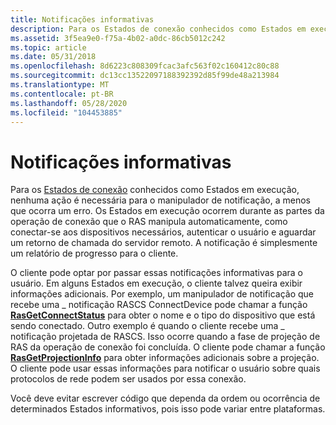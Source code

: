 ```yaml
---
title: Notificações informativas
description: Para os Estados de conexão conhecidos como Estados em execução, nenhuma ação é necessária para o manipulador de notificação, a menos que ocorra um erro.
ms.assetid: 3f5ea9e0-f75a-4b02-a0dc-86cb5012c242
ms.topic: article
ms.date: 05/31/2018
ms.openlocfilehash: 8d6223c808309fcac3afc563f02c160412c80c88
ms.sourcegitcommit: dc13cc13522097188392392d85f99de48a213984
ms.translationtype: MT
ms.contentlocale: pt-BR
ms.lasthandoff: 05/28/2020
ms.locfileid: "104453885"
---
```

# <a name="informational-notifications"></a>Notificações informativas

Para os [Estados de conexão](connection-states.md) conhecidos como Estados em execução, nenhuma ação é necessária para o manipulador de notificação, a menos que ocorra um erro. Os Estados em execução ocorrem durante as partes da operação de conexão que o RAS manipula automaticamente, como conectar-se aos dispositivos necessários, autenticar o usuário e aguardar um retorno de chamada do servidor remoto. A notificação é simplesmente um relatório de progresso para o cliente.

O cliente pode optar por passar essas notificações informativas para o usuário. Em alguns Estados em execução, o cliente talvez queira exibir informações adicionais. Por exemplo, um manipulador de notificação que recebe uma \_ notificação RASCS ConnectDevice pode chamar a função [**RasGetConnectStatus**](/windows/desktop/api/Ras/nf-ras-rasgetconnectstatusa) para obter o nome e o tipo do dispositivo que está sendo conectado. Outro exemplo é quando o cliente recebe uma \_ notificação projetada de RASCS. Isso ocorre quando a fase de projeção de RAS da operação de conexão foi concluída. O cliente pode chamar a função [**RasGetProjectionInfo**](/previous-versions/windows/embedded/ms897107(v=msdn.10)) para obter informações adicionais sobre a projeção. O cliente pode usar essas informações para notificar o usuário sobre quais protocolos de rede podem ser usados por essa conexão.

Você deve evitar escrever código que dependa da ordem ou ocorrência de determinados Estados informativos, pois isso pode variar entre plataformas.

 

 




